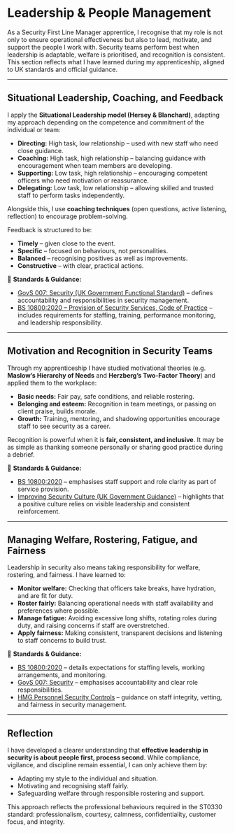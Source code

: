 # Leadership & People Management

As a Security First Line Manager apprentice, I recognise that my role is not only to ensure operational effectiveness but also to lead, motivate, and support the people I work with. Security teams perform best when leadership is adaptable, welfare is prioritised, and recognition is consistent. This section reflects what I have learned during my apprenticeship, aligned to UK standards and official guidance.

---

## Situational Leadership, Coaching, and Feedback

I apply the **Situational Leadership model (Hersey & Blanchard)**, adapting my approach depending on the competence and commitment of the individual or team:

- **Directing:** High task, low relationship – used with new staff who need close guidance.  
- **Coaching:** High task, high relationship – balancing guidance with encouragement when team members are developing.  
- **Supporting:** Low task, high relationship – encouraging competent officers who need motivation or reassurance.  
- **Delegating:** Low task, low relationship – allowing skilled and trusted staff to perform tasks independently.

Alongside this, I use **coaching techniques** (open questions, active listening, reflection) to encourage problem-solving.  

Feedback is structured to be:  
- **Timely** – given close to the event.  
- **Specific** – focused on behaviours, not personalities.  
- **Balanced** – recognising positives as well as improvements.  
- **Constructive** – with clear, practical actions.

📖 **Standards & Guidance:**  
- [GovS 007: Security (UK Government Functional Standard)](https://assets.publishing.service.gov.uk/media/613a195bd3bf7f05b694d647/GovS_007-_Security.pdf) – defines accountability and responsibilities in security management.  
- [BS 10800:2020 – Provision of Security Services, Code of Practice](https://knowledge.bsigroup.com/products/provision-of-security-services-code-of-practice) – includes requirements for staffing, training, performance monitoring, and leadership responsibility.  

---

## Motivation and Recognition in Security Teams

Through my apprenticeship I have studied motivational theories (e.g. **Maslow’s Hierarchy of Needs** and **Herzberg’s Two-Factor Theory**) and applied them to the workplace:

- **Basic needs:** Fair pay, safe conditions, and reliable rostering.  
- **Belonging and esteem:** Recognition in team meetings, or passing on client praise, builds morale.  
- **Growth:** Training, mentoring, and shadowing opportunities encourage staff to see security as a career.

Recognition is powerful when it is **fair, consistent, and inclusive**. It may be as simple as thanking someone personally or sharing good practice during a debrief.  

📖 **Standards & Guidance:**  
- [BS 10800:2020](https://knowledge.bsigroup.com/products/provision-of-security-services-code-of-practice) – emphasises staff support and role clarity as part of service provision.  
- [Improving Security Culture (UK Government Guidance)](https://www.security.gov.uk/policy-and-guidance/improving-security-culture/) – highlights that a positive culture relies on visible leadership and consistent reinforcement.  

---

## Managing Welfare, Rostering, Fatigue, and Fairness

Leadership in security also means taking responsibility for welfare, rostering, and fairness. I have learned to:

- **Monitor welfare:** Checking that officers take breaks, have hydration, and are fit for duty.  
- **Roster fairly:** Balancing operational needs with staff availability and preferences where possible.  
- **Manage fatigue:** Avoiding excessive long shifts, rotating roles during duty, and raising concerns if staff are overstretched.  
- **Apply fairness:** Making consistent, transparent decisions and listening to staff concerns to build trust.  

📖 **Standards & Guidance:**  
- [BS 10800:2020](https://knowledge.bsigroup.com/products/provision-of-security-services-code-of-practice) – details expectations for staffing levels, working arrangements, and monitoring.  
- [GovS 007: Security](https://assets.publishing.service.gov.uk/media/613a195bd3bf7f05b694d647/GovS_007-_Security.pdf) – emphasises accountability and clear role responsibilities.  
- [HMG Personnel Security Controls](https://www.gov.uk/government/publications/hmg-personnel-security-controls/hmg-personnel-security-controls-html) – guidance on staff integrity, vetting, and fairness in security management.  

---

## Reflection

I have developed a clearer understanding that **effective leadership in security is about people first, process second**. While compliance, vigilance, and discipline remain essential, I can only achieve them by:

- Adapting my style to the individual and situation.  
- Motivating and recognising staff fairly.  
- Safeguarding welfare through responsible rostering and support.  

This approach reflects the professional behaviours required in the ST0330 standard: professionalism, courtesy, calmness, confidentiality, customer focus, and integrity.
